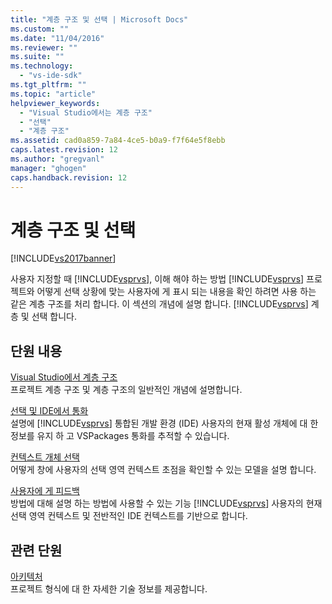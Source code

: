 ```yaml
---
title: "계층 구조 및 선택 | Microsoft Docs"
ms.custom: ""
ms.date: "11/04/2016"
ms.reviewer: ""
ms.suite: ""
ms.technology: 
  - "vs-ide-sdk"
ms.tgt_pltfrm: ""
ms.topic: "article"
helpviewer_keywords: 
  - "Visual Studio에서는 계층 구조"
  - "선택"
  - "계층 구조"
ms.assetid: cad0a859-7a84-4ce5-b0a9-f7f64e5f8ebb
caps.latest.revision: 12
ms.author: "gregvanl"
manager: "ghogen"
caps.handback.revision: 12
---
```

# 계층 구조 및 선택
[!INCLUDE[vs2017banner](../../code-quality/includes/vs2017banner.md)]

사용자 지정할 때 [!INCLUDE[vsprvs](../../code-quality/includes/vsprvs_md.md)], 이해 해야 하는 방법 [!INCLUDE[vsprvs](../../code-quality/includes/vsprvs_md.md)] 프로젝트와 어떻게 선택 상황에 맞는 사용자에 게 표시 되는 내용을 확인 하려면 사용 하는 같은 계층 구조를 처리 합니다.  이 섹션의 개념에 설명 합니다. [!INCLUDE[vsprvs](../../code-quality/includes/vsprvs_md.md)] 계층 및 선택 합니다.  
  
## 단원 내용  
 [Visual Studio에서 계층 구조](../../extensibility/internals/hierarchies-in-visual-studio.md)  
 프로젝트 계층 구조 및 계층 구조의 일반적인 개념에 설명합니다.  
  
 [선택 및 IDE에서 통화](../../extensibility/internals/selection-and-currency-in-the-ide.md)  
 설명에 [!INCLUDE[vsprvs](../../code-quality/includes/vsprvs_md.md)] 통합된 개발 환경 \(IDE\) 사용자의 현재 활성 개체에 대 한 정보를 유지 하 고 VSPackages 통화를 추적할 수 있습니다.  
  
 [컨텍스트 개체 선택](../../extensibility/internals/selection-context-objects.md)  
 어떻게 창에 사용자의 선택 영역 컨텍스트 초점을 확인할 수 있는 모델을 설명 합니다.  
  
 [사용자에 게 피드백](../../extensibility/internals/feedback-to-the-user.md)  
 방법에 대해 설명 하는 방법에 사용할 수 있는 기능 [!INCLUDE[vsprvs](../../code-quality/includes/vsprvs_md.md)] 사용자의 현재 선택 영역 컨텍스트 및 전반적인 IDE 컨텍스트를 기반으로 합니다.  
  
## 관련 단원  
 [아키텍처](../../extensibility/internals/project-types-architecture.md)  
 프로젝트 형식에 대 한 자세한 기술 정보를 제공합니다.